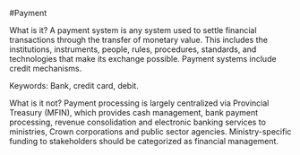 #Payment

What is it? A payment system is any system used to settle financial transactions through the transfer of monetary value. This includes the institutions, instruments, people, rules, procedures, standards, and technologies that make its exchange possible. Payment systems include credit mechanisms. 

Keywords: Bank, credit card, debit.

What is it not? Payment processing is largely centralized via Provincial Treasury (MFIN), which provides cash management, bank payment processing, revenue consolidation and electronic banking services to ministries, Crown corporations and public sector agencies. Ministry-specific funding to stakeholders should be categorized as financial management.
